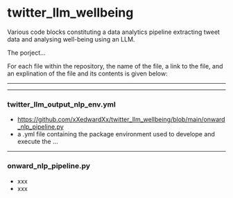 # twitter_llm_wellbeing

Various code blocks constituting a data analytics pipeline extracting tweet data and analysing well-being using an LLM.

The porject...

For each file within the repository, the name of the file, a link to the file, and an explination of the file and its contents is given below:

---


---
### twitter_llm_output_nlp_env.yml
- https://github.com/xXedwardXx/twitter_llm_wellbeing/blob/main/onward_nlp_pipeline.py
- a .yml file containing the package environment used to develope and execute the ...

---
### onward_nlp_pipeline.py
- xxx
- xxx
